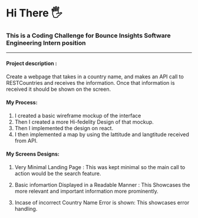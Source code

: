 # Hi There 🖐️
### This is a Coding Challenge for Bounce Insights Software Engineering Intern position

---
#### Project description : 
Create a webpage that takes in a country name, and makes an API call to RESTCountries and receives the information. Once that information is received it should be shown on the screen. 

#### My Process: 
1. I created a basic wireframe mockup of the interface
2. Then I created a more Hi-fedelity Design of that mockup.
3. Then I implemented the design on react.
4. I then implemented a map by using the lattitude and langtitude received from API.

#### My Screens Designs: 
1. Very Minimal Landing Page :
   This was kept minimal so the main call to action would be the search feature.

2. Basic infomartion Displayed in a Readable Manner : 
   This Showcases the more relevant and important information more prominently. 

3. Incase of incorrect Country Name Error is shown:
   This showcases error handling.


